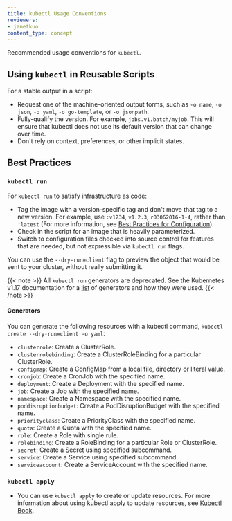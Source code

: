 ```yaml
---
title: kubectl Usage Conventions
reviewers:
- janetkuo
content_type: concept
---
```


<!-- overview -->
Recommended usage conventions for `kubectl`.


<!-- body -->

## Using `kubectl` in Reusable Scripts

For a stable output in a script:

* Request one of the machine-oriented output forms, such as `-o name`, `-o json`, `-o yaml`, `-o go-template`, or `-o jsonpath`.
* Fully-qualify the version. For example, `jobs.v1.batch/myjob`. This will ensure that kubectl does not use its default version that can change over time.
* Don't rely on context, preferences, or other implicit states.

## Best Practices

### `kubectl run`

For `kubectl run` to satisfy infrastructure as code:

* Tag the image with a version-specific tag and don't move that tag to a new version. For example, use `:v1234`, `v1.2.3`, `r03062016-1-4`, rather than `:latest` (For more information, see [Best Practices for Configuration](/docs/concepts/configuration/overview/#container-images)).
* Check in the script for an image that is heavily parameterized.
* Switch to configuration files checked into source control for features that are needed, but not expressible via `kubectl run` flags.

You can use the `--dry-run=client` flag to preview the object that would be sent to your cluster, without really submitting it.

{{< note >}}
All `kubectl run` generators are deprecated. See the Kubernetes v1.17 documentation for a [list](https://v1-17.docs.kubernetes.io/docs/reference/kubectl/conventions/#generators) of generators and how they were used.
{{< /note >}}

#### Generators
You can generate the following resources with a kubectl command, `kubectl create --dry-run=client -o yaml`:

* `clusterrole`: Create a ClusterRole.
* `clusterrolebinding`: Create a ClusterRoleBinding for a particular ClusterRole.
* `configmap`: Create a ConfigMap from a local file, directory or literal value.
* `cronjob`: Create a CronJob with the specified name.
* `deployment`: Create a Deployment with the specified name.
* `job`: Create a Job with the specified name.
* `namespace`: Create a Namespace with the specified name.
* `poddisruptionbudget`: Create a PodDisruptionBudget with the specified name.
* `priorityclass`: Create a PriorityClass with the specified name.
* `quota`: Create a Quota with the specified name.
* `role`: Create a Role with single rule.
* `rolebinding`: Create a RoleBinding for a particular Role or ClusterRole.
* `secret`: Create a Secret using specified subcommand.
* `service`: Create a Service using specified subcommand.
* `serviceaccount`: Create a ServiceAccount with the specified name.

### `kubectl apply`

* You can use `kubectl apply` to create or update resources. For more information about using kubectl apply to update resources, see [Kubectl Book](https://kubectl.docs.kubernetes.io).


